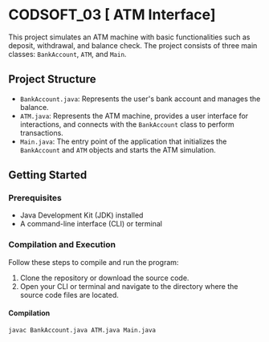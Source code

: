 # CODSOFT_03 [ ATM Interface]

This project simulates an ATM machine with basic functionalities such as deposit, withdrawal, and balance check. The project consists of three main classes: `BankAccount`, `ATM`, and `Main`.

## Project Structure

- `BankAccount.java`: Represents the user's bank account and manages the balance.
- `ATM.java`: Represents the ATM machine, provides a user interface for interactions, and connects with the `BankAccount` class to perform transactions.
- `Main.java`: The entry point of the application that initializes the `BankAccount` and `ATM` objects and starts the ATM simulation.

## Getting Started

### Prerequisites

- Java Development Kit (JDK) installed
- A command-line interface (CLI) or terminal

### Compilation and Execution

Follow these steps to compile and run the program:

1. Clone the repository or download the source code.
2. Open your CLI or terminal and navigate to the directory where the source code files are located.

#### Compilation

```sh
javac BankAccount.java ATM.java Main.java





